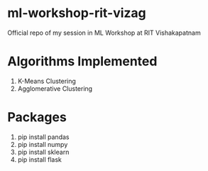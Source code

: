 # ml-workshop-rit-vizag
Official repo of my session in ML Workshop at RIT Vishakapatnam

# Algorithms Implemented
1. K-Means Clustering
2. Agglomerative Clustering

# Packages
1. pip install pandas
2. pip install numpy
3. pip install sklearn
4. pip install flask
